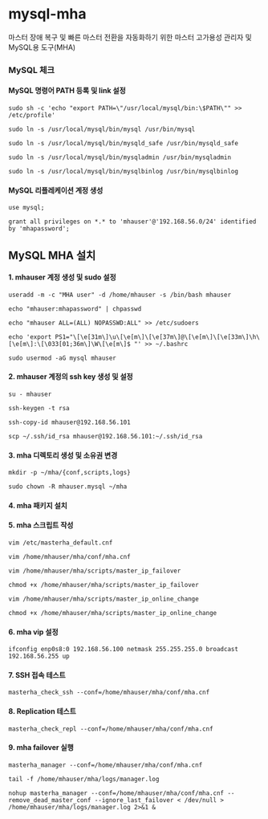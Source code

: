 # mysql-mha
마스터 장애 복구 및 빠른 마스터 전환을 자동화하기 위한 마스터 고가용성 관리자 및 MySQL용 도구(MHA)


### MySQL 체크
#### MySQL 명령어 PATH 등록 및 link 설정
```
sudo sh -c 'echo "export PATH=\"/usr/local/mysql/bin:\$PATH\"" >> /etc/profile'
```
```
sudo ln -s /usr/local/mysql/bin/mysql /usr/bin/mysql
```
```
sudo ln -s /usr/local/mysql/bin/mysqld_safe /usr/bin/mysqld_safe
```
```
sudo ln -s /usr/local/mysql/bin/mysqladmin /usr/bin/mysqladmin
```
```
sudo ln -s /usr/local/mysql/bin/mysqlbinlog /usr/bin/mysqlbinlog
```
#### MySQL 리플레케이션 계정 생성
```
use mysql;
```
```
grant all privileges on *.* to 'mhauser'@'192.168.56.0/24' identified by 'mhapassword';
```

## MySQL MHA 설치
#### 1. mhauser 계정 생성 및 sudo 설정
```
useradd -m -c "MHA user" -d /home/mhauser -s /bin/bash mhauser
```
```
echo "mhauser:mhapassword" | chpasswd
```
```
echo "mhauser ALL=(ALL) NOPASSWD:ALL" >> /etc/sudoers
```
```
echo 'export PS1="\[\e[31m\]\u\[\e[m\]\[\e[37m\]@\[\e[m\]\[\e[33m\]\h\[\e[m\]:\[\033[01;36m\]\W\[\e[m\]$ "' >> ~/.bashrc
```
```
sudo usermod -aG mysql mhauser
```

#### 2. mhauser 계정의 ssh key 생성 및 설정
```
su - mhauser
```
```
ssh-keygen -t rsa
```
```
ssh-copy-id mhauser@192.168.56.101
```
```
scp ~/.ssh/id_rsa mhauser@192.168.56.101:~/.ssh/id_rsa
```

#### 3. mha 디렉토리 생성 및 소유권 변경
```
mkdir -p ~/mha/{conf,scripts,logs}
```
```
sudo chown -R mhauser.mysql ~/mha
```


#### 4. mha 패키지 설치

#### 5. mha 스크립트 작성
```
vim /etc/masterha_default.cnf
```
```
vim /home/mhauser/mha/conf/mha.cnf
```
```
vim /home/mhauser/mha/scripts/master_ip_failover
```
```
chmod +x /home/mhauser/mha/scripts/master_ip_failover
```
```
vim /home/mhauser/mha/scripts/master_ip_online_change
```
```
chmod +x /home/mhauser/mha/scripts/master_ip_online_change
```

#### 6. mha vip 설정
```
ifconfig enp0s8:0 192.168.56.100 netmask 255.255.255.0 broadcast 192.168.56.255 up
```

#### 7. SSH 접속 테스트
```
masterha_check_ssh --conf=/home/mhauser/mha/conf/mha.cnf
```

#### 8. Replication 테스트
```
masterha_check_repl --conf=/home/mhauser/mha/conf/mha.cnf
```

#### 9. mha failover 실행
```
masterha_manager --conf=/home/mhauser/mha/conf/mha.cnf
```
```
tail -f /home/mhauser/mha/logs/manager.log
```
```
nohup masterha_manager --conf=/home/mhauser/mha/conf/mha.cnf --remove_dead_master_conf --ignore_last_failover < /dev/null > /home/mhauser/mha/logs/manager.log 2>&1 &
```
